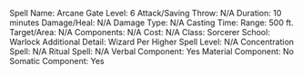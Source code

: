 
Spell Name: Arcane Gate
Level: 6
Attack/Saving Throw: N/A
Duration: 10 minutes
Damage/Heal: N/A
Damage Type: N/A
Casting Time: 
Range: 500 ft.
Target/Area: N/A
Components: N/A
Cost: N/A
Class: Sorcerer
School:  Warlock
Additional Detail:  Wizard
Per Higher Spell Level: N/A
Concentration Spell: N/A
Ritual Spell: N/A
Verbal Component: Yes
Material Component: No
Somatic Component: Yes

